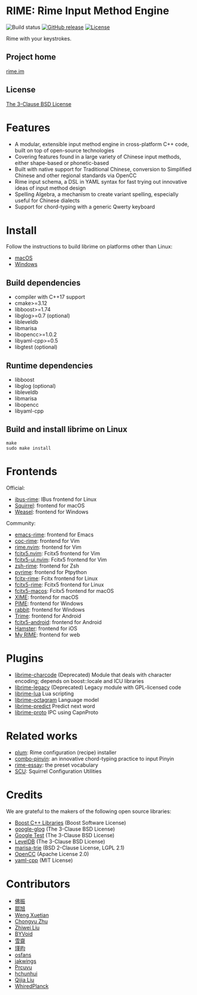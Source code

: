 <meta charset="UTF-8">

RIME: Rime Input Method Engine
===
![Build status](https://github.com/rime/librime/actions/workflows/commit-ci.yml/badge.svg)
[![GitHub release](https://img.shields.io/github/release/rime/librime.svg)](https://github.com/rime/librime/releases)
[![License](https://img.shields.io/badge/License-BSD%203--Clause-blue.svg)](https://opensource.org/licenses/BSD-3-Clause)

Rime with your keystrokes.

Project home
---
[rime.im](https://rime.im)

License
---
[The 3-Clause BSD License](https://opensource.org/licenses/BSD-3-Clause)

Features
===
  - A modular, extensible input method engine in cross-platform C++ code,
    built on top of open-source technologies
  - Covering features found in a large variety of Chinese input methods,
    either shape-based or phonetic-based
  - Built with native support for Traditional Chinese, conversion to Simplified
    Chinese and other regional standards via OpenCC
  - Rime input schema, a DSL in YAML syntax for fast trying out innovative ideas
    of input method design
  - Spelling Algebra, a mechanism to create variant spelling, especially useful
    for Chinese dialects
  - Support for chord-typing with a generic Qwerty keyboard

Install
===
Follow the instructions to build librime on platforms other than Linux:
  - [macOS](https://github.com/rime/librime/tree/master/README-mac.md)
  - [Windows](https://github.com/rime/librime/tree/master/README-windows.md)

Build dependencies
---
  - compiler with C++17 support
  - cmake>=3.12
  - libboost>=1.74
  - libglog>=0.7 (optional)
  - libleveldb
  - libmarisa
  - libopencc>=1.0.2
  - libyaml-cpp>=0.5
  - libgtest (optional)

Runtime dependencies
---
  - libboost
  - libglog (optional)
  - libleveldb
  - libmarisa
  - libopencc
  - libyaml-cpp

Build and install librime on Linux
---
```
make
sudo make install
```

Frontends
===

Official:
  - [ibus-rime](https://github.com/rime/ibus-rime): IBus frontend for Linux
  - [Squirrel](https://github.com/rime/squirrel): frontend for macOS
  - [Weasel](https://github.com/rime/weasel): frontend for Windows

Community:
  - [emacs-rime](https://github.com/DogLooksGood/emacs-rime): frontend for Emacs
  - [coc-rime](https://github.com/tonyfettes/coc-rime): frontend for Vim
  - [rime.nvim](https://github.com/Freed-Wu/rime.nvim): frontend for Vim
  - [fcitx5.nvim](https://github.com/tonyfettes/fcitx5.nvim): Fcitx5 frontend for Vim
  - [fcitx5-ui.nvim](https://github.com/black-desk/fcitx5-ui.nvim): Fcitx5 frontend for Vim
  - [zsh-rime](https://github.com/Freed-Wu/zsh-rime): frontend for Zsh
  - [pyrime](https://github.com/Freed-Wu/pyrime): frontend for Ptpython
  - [fcitx-rime](https://github.com/fcitx/fcitx-rime): Fcitx frontend for Linux
  - [fcitx5-rime](https://github.com/fcitx/fcitx5-rime): Fcitx5 frontend for Linux
  - [fcitx5-macos](https://github.com/fcitx-contrib/fcitx5-macos): Fcitx5 frontend for macOS
  - [XIME](https://github.com/stackia/XIME): frontend for macOS
  - [PIME](https://github.com/EasyIME/PIME): frontend for Windows
  - [rabbit](https://github.com/amorphobia/rabbit): frontend for Windows
  - [Trime](https://github.com/osfans/trime): frontend for Android
  - [fcitx5-android](https://github.com/fcitx5-android/fcitx5-android): frontend for Android
  - [Hamster](https://github.com/imfuxiao/Hamster): frontend for iOS
  - [My RIME](https://github.com/LibreService/my_rime): frontend for web

Plugins
===
  - [librime-charcode](https://github.com/rime/librime-charcode) (Deprecated) Module that
    deals with character encoding; depends on boost::locale and ICU libraries
  - [librime-legacy](https://github.com/rime/librime-legacy) (Deprecated) Legacy module with
    GPL-licensed code
  - [librime-lua](https://github.com/hchunhui/librime-lua) Lua scripting
  - [librime-octagram](https://github.com/lotem/librime-octagram) Language model
  - [librime-predict](https://github.com/rime/librime-predict) Predict next word
  - [librime-proto](https://github.com/lotem/librime-proto) IPC using CapnProto

Related works
===
  - [plum](https://github.com/rime/plum): Rime configuration (recipe) installer
  - [combo-pinyin](https://github.com/rime/home/wiki/ComboPinyin): an innovative
    chord-typing practice to input Pinyin
  - [rime-essay](https://github.com/rime/rime-essay): the preset vocabulary
  - [SCU](https://github.com/neolee/SCU): Squirrel Configuration Utilities

Credits
===
We are grateful to the makers of the following open source libraries:

  - [Boost C++ Libraries](http://www.boost.org/) (Boost Software License)
  - [google-glog](https://github.com/google/glog) (The 3-Clause BSD License)
  - [Google Test](https://github.com/google/googletest) (The 3-Clause BSD License)
  - [LevelDB](https://github.com/google/leveldb) (The 3-Clause BSD License)
  - [marisa-trie](https://github.com/s-yata/marisa-trie) (BSD 2-Clause License, LGPL 2.1)
  - [OpenCC](https://github.com/BYVoid/OpenCC) (Apache License 2.0)
  - [yaml-cpp](https://github.com/jbeder/yaml-cpp) (MIT License)

Contributors
===
  - [佛振](https://github.com/lotem)
  - [鄒旭](https://github.com/zouxu09)
  - [Weng Xuetian](http://csslayer.info)
  - [Chongyu Zhu](http://lembacon.com)
  - [Zhiwei Liu](https://github.com/liuzhiwei)
  - [BYVoid](http://www.byvoid.com)
  - [雪齋](https://github.com/LEOYoon-Tsaw)
  - [瑾昀](https://github.com/kunki)
  - [osfans](https://github.com/osfans)
  - [jakwings](https://github.com/jakwings)
  - [Prcuvu](https://github.com/Prcuvu)
  - [hchunhui](https://github.com/hchunhui)
  - [Qijia Liu](https://github.com/eagleoflqj)
  - [WhiredPlanck](https://github.com/WhiredPlanck)

